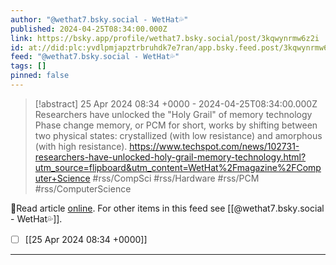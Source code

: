 ```yaml
---
author: "@wethat7․bsky․social - WetHat💦"
published: 2024-04-25T08:34:00.000Z
link: https://bsky.app/profile/wethat7.bsky.social/post/3kqwynrmw6z2i
id: at://did:plc:yvdlpmjapztrbruhdk7e7ran/app.bsky.feed.post/3kqwynrmw6z2i
feed: "@wethat7․bsky․social - WetHat💦"
tags: []
pinned: false
---
```

> [!abstract] 25 Apr 2024 08:34 +0000 - 2024-04-25T08:34:00.000Z
> Researchers have unlocked the "Holy Grail" of memory technology Phase change memory, or PCM for short, works by shifting between two physical states: crystallized (with low resistance) and amorphous (with high resistance). https://www.techspot.com/news/102731-researchers-have-unlocked-holy-grail-memory-technology.html?utm_source=flipboard&utm_content=WetHat%2Fmagazine%2FComputer+Science #rss/CompSci #rss/Hardware #rss/PCM #rss/ComputerScience

🔗Read article [online](https://bsky.app/profile/wethat7.bsky.social/post/3kqwynrmw6z2i). For other items in this feed see [[@wethat7․bsky․social - WetHat💦]].

- [ ] [[25 Apr 2024 08꞉34 +0000]]
- - -

